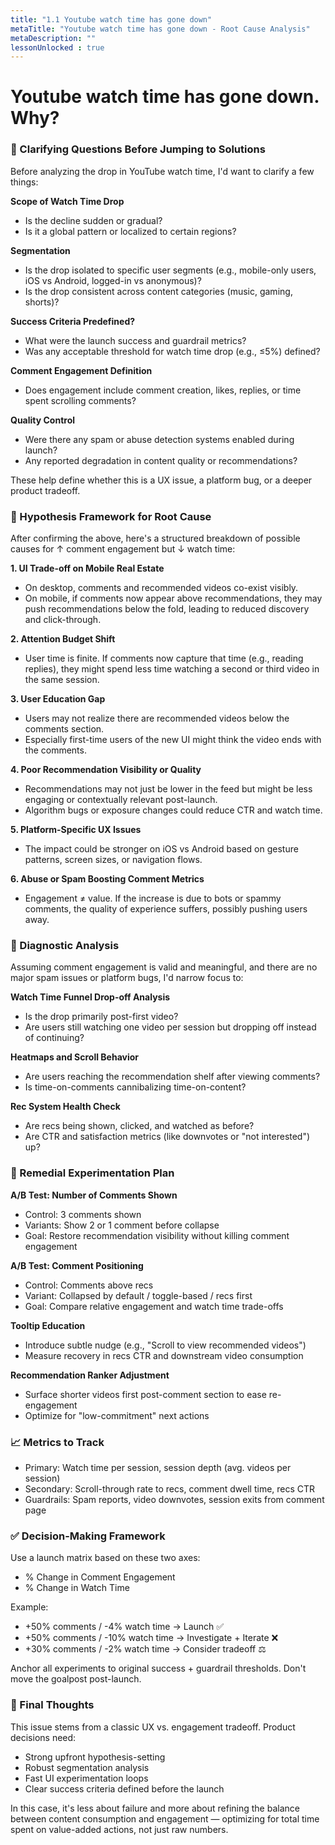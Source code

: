 ```yaml
---
title: "1.1 Youtube watch time has gone down"
metaTitle: "Youtube watch time has gone down - Root Cause Analysis"
metaDescription: ""
lessonUnlocked : true
---
```


# Youtube watch time has gone down. Why?

### 🧭 Clarifying Questions Before Jumping to Solutions
Before analyzing the drop in YouTube watch time, I'd want to clarify a few things:

**Scope of Watch Time Drop**
- Is the decline sudden or gradual?
- Is it a global pattern or localized to certain regions?

**Segmentation**
- Is the drop isolated to specific user segments (e.g., mobile-only users, iOS vs Android, logged-in vs anonymous)?
- Is the drop consistent across content categories (music, gaming, shorts)?

**Success Criteria Predefined?**
- What were the launch success and guardrail metrics?
- Was any acceptable threshold for watch time drop (e.g., ≤5%) defined?

**Comment Engagement Definition**
- Does engagement include comment creation, likes, replies, or time spent scrolling comments?

**Quality Control**
- Were there any spam or abuse detection systems enabled during launch?
- Any reported degradation in content quality or recommendations?

These help define whether this is a UX issue, a platform bug, or a deeper product tradeoff.

### 🧩 Hypothesis Framework for Root Cause
After confirming the above, here's a structured breakdown of possible causes for ↑ comment engagement but ↓ watch time:

**1. UI Trade-off on Mobile Real Estate**
- On desktop, comments and recommended videos co-exist visibly.
- On mobile, if comments now appear above recommendations, they may push recommendations below the fold, leading to reduced discovery and click-through.

**2. Attention Budget Shift**
- User time is finite. If comments now capture that time (e.g., reading replies), they might spend less time watching a second or third video in the same session.

**3. User Education Gap**
- Users may not realize there are recommended videos below the comments section.
- Especially first-time users of the new UI might think the video ends with the comments.

**4. Poor Recommendation Visibility or Quality**
- Recommendations may not just be lower in the feed but might be less engaging or contextually relevant post-launch.
- Algorithm bugs or exposure changes could reduce CTR and watch time.

**5. Platform-Specific UX Issues**
- The impact could be stronger on iOS vs Android based on gesture patterns, screen sizes, or navigation flows.

**6. Abuse or Spam Boosting Comment Metrics**
- Engagement ≠ value. If the increase is due to bots or spammy comments, the quality of experience suffers, possibly pushing users away.

### 🔬 Diagnostic Analysis
Assuming comment engagement is valid and meaningful, and there are no major spam issues or platform bugs, I'd narrow focus to:

**Watch Time Funnel Drop-off Analysis**
- Is the drop primarily post-first video?
- Are users still watching one video per session but dropping off instead of continuing?

**Heatmaps and Scroll Behavior**
- Are users reaching the recommendation shelf after viewing comments?
- Is time-on-comments cannibalizing time-on-content?

**Rec System Health Check**
- Are recs being shown, clicked, and watched as before?
- Are CTR and satisfaction metrics (like downvotes or "not interested") up?

### 🧪 Remedial Experimentation Plan
**A/B Test: Number of Comments Shown**
- Control: 3 comments shown
- Variants: Show 2 or 1 comment before collapse
- Goal: Restore recommendation visibility without killing comment engagement

**A/B Test: Comment Positioning**
- Control: Comments above recs
- Variant: Collapsed by default / toggle-based / recs first
- Goal: Compare relative engagement and watch time trade-offs

**Tooltip Education**
- Introduce subtle nudge (e.g., "Scroll to view recommended videos")
- Measure recovery in recs CTR and downstream video consumption

**Recommendation Ranker Adjustment**
- Surface shorter videos first post-comment section to ease re-engagement
- Optimize for "low-commitment" next actions

### 📈 Metrics to Track
- Primary: Watch time per session, session depth (avg. videos per session)
- Secondary: Scroll-through rate to recs, comment dwell time, recs CTR
- Guardrails: Spam reports, video downvotes, session exits from comment page

### ✅ Decision-Making Framework
Use a launch matrix based on these two axes:
- % Change in Comment Engagement
- % Change in Watch Time

Example:
- +50% comments / -4% watch time → Launch ✅
- +50% comments / -10% watch time → Investigate + Iterate ❌
- +30% comments / -2% watch time → Consider tradeoff ⚖️

Anchor all experiments to original success + guardrail thresholds. Don't move the goalpost post-launch.

### 🧠 Final Thoughts
This issue stems from a classic UX vs. engagement tradeoff. Product decisions need:
- Strong upfront hypothesis-setting
- Robust segmentation analysis
- Fast UI experimentation loops
- Clear success criteria defined before the launch

In this case, it's less about failure and more about refining the balance between content consumption and engagement — optimizing for total time spent on value-added actions, not just raw numbers.